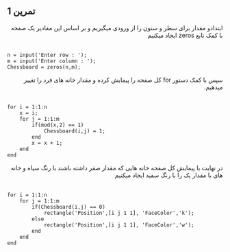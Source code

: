 ## تمرین 1
<div dir='rtl'>
ابتدادو مقدار برای سطر و ستون را از ورودی میگیریم و بر اساس این مقادیر یک صفحه با کمک تابع zeros ایجاد میکنیم  
</div>
</br>

```
n = input('Enter row : ');
m = input('Enter column : ');
Chessboard = zeros(n,m);
```
<div dir='rtl'>
  سپس با کمک دستور for کل صفحه را پیمایش کرده و مقدار خانه های فرد را تغییر میدهیم.
</div>
</br>

```
for i = 1:1:n
    x = i;
    for j = 1:1:m
        if(mod(x,2) == 1)
            Chessboard(i,j) = 1;
        end
        x = x + 1;
    end
end
```
<div dir='rtl'>
  در نهایت با پیمایش کل صفحه خانه هایی که مقدار صفر داشته باشند با رنگ سیاه و خانه های با مقدار یک را با رنگ سفید ایجاد میکنیم
</div>
</br>

```
for i = 1:1:n
    for j = 1:1:m
        if(Chessboard(i,j) == 0)
            rectangle('Position',[i j 1 1], 'FaceColor','k');
        else
            rectangle('Position',[i j 1 1], 'FaceColor','w');
        end
    end
end
```
